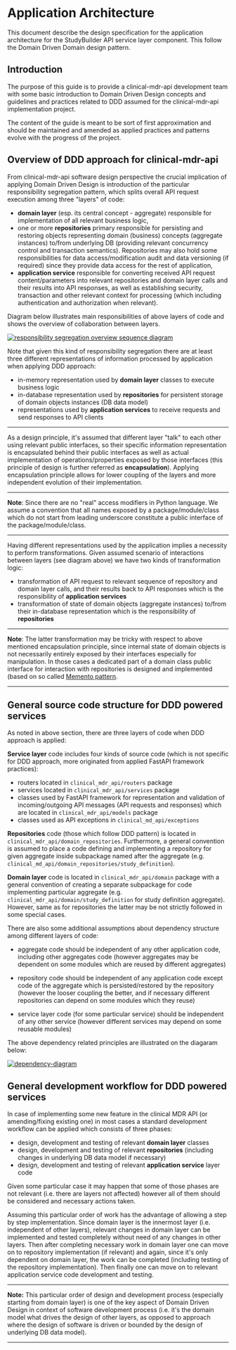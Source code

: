 # Application Architecture

This document describe the design specification for the application architecture for the StudyBuilder API service layer component. This follow the Domain Driven Domain design pattern.

## Introduction

The purpose of this guide is to provide a clinical-mdr-api development team with some basic introduction to Domain Driven
Design concepts and guidelines and practices related to DDD assumed for the clinical-mdr-api implementation project.

The content of the guide is meant to be sort of first approximation and should be maintained and amended as applied practices
and patterns evolve with the progress of the project.

## Overview of DDD approach for clinical-mdr-api

From clinical-mdr-api software design perspective the crucial implication of applying Domain Driven Design is
introduction of the particular responsibility segregation pattern, which splits overall API request execution among
three "layers" of code:
* **domain layer** (esp. its central concept - aggregate) responsible for implementation of all relevant
  business logic,
* one or more **repositories** primary responsible for persisting and restoring objects representing domain (business) 
  concepts (aggregate instances) to/from underlying DB (providing relevant concurrency control and transaction semantics). 
  Repositories may also hold some responsibilities for data access/modification
  audit and data versioning (if required) since they provide data access for the rest of application,
* **application service** responsible for converting received API request content/parameters into relevant repositories and
  domain layer calls and their results into API responses, as well as establishing security, transaction and other
  relevant context for processing (which including authentication and authorization when relevant).

Diagram below illustrates main responsibilities of above layers of code and shows the overview of collaboration
between layers.

[![responsibility segregation overview sequence diagram](~@source/images/documentation/ddd_responsibility_segregation_overview.png)](../../images/documentation/ddd_responsibility_segregation_overview.png)

Note that given this kind of responsibility segregation there are at least three different representations of 
information processed by application when applying DDD approach:
* in-memory representation used by **domain layer** classes to execute business logic
* in-database representation used by **repositories** for persistent storage of domain objects instances (DB data model)
* representations used by **application services** to receive requests and send responses to API clients

---

As a design principle, it's assumed that different layer "talk" to each other using relevant public interfaces, 
so their specific 
information representation is encapsulated behind their public interfaces as well as actual implementation of 
operations/properties exposed by those interfaces (this principle of design is further referred 
as **encapsulation**). Applying encapsulation principle allows for lower coupling of the layers and more
independent evolution of their implementation.

---

**Note**: Since there are no "real" access modifiers in Python language. We assume a convention that all names exposed
by a package/module/class which do not start from leading underscore constitute a public interface of the package/module/class.

---

Having different representations used by the application implies a necessity to perform transformations. Given assumed
scenario of interactions between layers (see diagram above) we have two kinds of transformation logic:
* transformation of API request to relevant sequence of repository and domain layer calls, and their results back to API responses
  which is the responsibility of **application services**
* transformation of state of domain objects (aggregate instances) to/from their in-database representation which is the
  responsibility of **repositories**
  
---

**Note**: The latter transformation may be tricky with respect to above mentioned encapsulation principle, since
internal state of domain objects is not necessarily entirely exposed by their interfaces especially for manipulation.
In those cases a dedicated part of a domain class public interface for interaction with repositories is designed 
and implemented (based on so called [Memento pattern](https://en.wikipedia.org/wiki/Memento_pattern).

---

## General source code structure for DDD powered services

As noted in above section, there are three layers of code when DDD approach is applied:

**Service layer** code includes four kinds of source code (which is not specific for DDD approach, more originated from
applied FastAPI framework practices):
* routers located in `clinical_mdr_api/routers` package
* services located in `clinical_mdr_api/services` package
* classes used by FastAPI framework for representation and validation of incoming/outgoing API messages 
  (API requests and responses) which are located in `clinical_mdr_api/models` package
* classes used as API exceptions in `clinical_md_api/exceptions`

**Repositories** code (those which follow DDD pattern) is located in `clinical_mdr_api/domain_repositories`. 
Furthermore, a general convention is assumed to place a code defining and implementing a repository for given aggregate inside
subpackage named after the aggregate (e.g. `clinical_md_api/domain_repositories/study_definition`).

**Domain layer** code is located in `clinical_mdr_api/domain` package with a general convention of creating a separate 
subpackage for code implementing particular aggregate (e.g. `clinical_mdr_api/domain/study_definition` for study 
definition aggregate). However, same as for repositories the latter may be not strictly followed in some special cases.

There are also some additional assumptions about dependency structure among different layers of code:

* aggregate code should be independent of any other application code, including other aggregates code 
  (however aggregates may be dependent on some modules which are reused by different aggregates)
  
* repository code should be independent of any application code except code of the aggregate which is 
  persisted/restored by the repository (however the looser coupling the better, and if necessary different repositories 
  can depend on some modules which they reuse)
  
* service layer code (for some particular service) should be independent of any other service 
  (however different services may depend on some reusable modules)
  
The above dependency related principles are illustrated on the diagaram below:

[![dependency-diagram](~@source/images/documentation/dependency-graph.png)](../../images/documentation/dependency-graph.png)

## General development workflow for DDD powered services

In case of implementing some new feature in the clinical MDR API (or amending/fixing existing one) in most cases
a standard development workflow can be applied which consists of three phases:

* design, development and testing of relevant **domain layer** classes
* design, development and testing of relevant **repositories** (including changes in underlying DB 
  data model if necessary)
* design, development and testing of relevant **application service** layer code

Given some particular case it may happen that some of those phases are not relevant (i.e. there are layers not affected) 
however all of them should be considered and necessary actions taken.

Assuming this particular order of work has the advantage of allowing a step by step implementation. 
Since domain layer is the innermost layer
(i.e. independent of other layers), relevant changes in domain layer can be implemented and tested completely without 
need of any changes in other layers. Then after completing necessary work in domain layer one can move on to repository
implementation (if relevant) and again, since it's only dependent on domain layer, the work can be completed (including 
testing of the repository implementation). Then finally one can move on to relevant application service code development
and testing.

---

**Note:** This particular order of design and development process (especially starting from domain layer) is one of the
key aspect of Domain Driven Design in context of software development process (i.e. it's the domain model what drives 
the design of other layers, as opposed to approach where the design of software is driven or bounded by the design of 
underlying DB data model).

---
